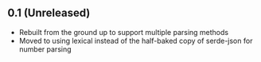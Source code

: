 ## 0.1 (Unreleased)

- Rebuilt from the ground up to support multiple parsing methods
- Moved to using lexical instead of the half-baked copy of serde-json for number parsing
